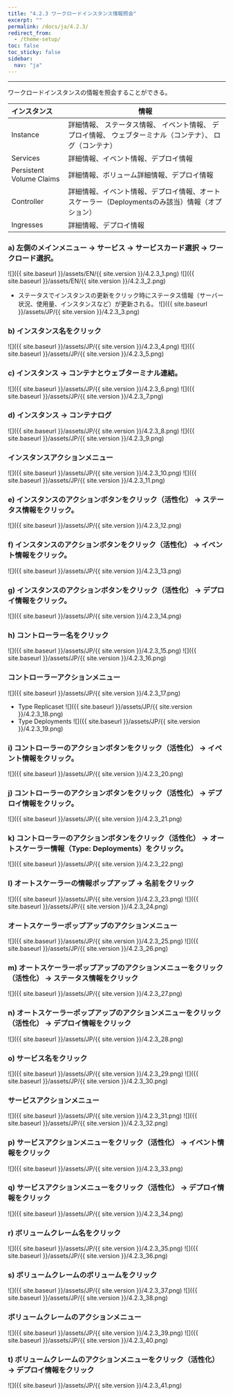 ```yaml
---
title: "4.2.3 ワークロードインスタンス情報照会"
excerpt: ""
permalink: /docs/ja/4.2.3/
redirect_from:
  - /theme-setup/
toc: false
toc_sticky: false
sidebar:
  nav: "ja"
---
```


---
ワークロードインスタンスの情報を照会することができる。

| **インスタンス** | **情報** |
| :--- | --- |
| Instance | 詳細情報、 ステータス情報、 イベント情報、 デプロイ情報、 ウェブターミナル（コンテナ）、 ログ（コンテナ） |
| Services | 詳細情報、イベント情報、デプロイ情報 |
| Persistent Volume Claims | 詳細情報、ボリューム詳細情報、デプロイ情報 |
| Controller | 詳細情報、イベント情報、デプロイ情報、オートスケーラー（Deploymentsのみ該当）情報（オプション） |
| Ingresses | 詳細情報、デプロイ情報 |

### a\) 左側のメインメニュー → サービス → サービスカード選択 → ワークロード選択。
![]({{ site.baseurl }}/assets/EN/{{ site.version }}/4.2.3_1.png)
![]({{ site.baseurl }}/assets/EN/{{ site.version }}/4.2.3_2.png)
* ステータスでインスタンスの更新をクリック時にステータス情報（サーバー状況、使用量、インスタンスなど）が更新される。
![]({{ site.baseurl }}/assets/JP/{{ site.version }}/4.2.3_3.png)

### b\) インスタンス名をクリック
![]({{ site.baseurl }}/assets/JP/{{ site.version }}/4.2.3_4.png)
![]({{ site.baseurl }}/assets/JP/{{ site.version }}/4.2.3_5.png)

### c\) インスタンス → コンテナとウェブターミナル連結。
![]({{ site.baseurl }}/assets/JP/{{ site.version }}/4.2.3_6.png)
![]({{ site.baseurl }}/assets/JP/{{ site.version }}/4.2.3_7.png)

### d\) インスタンス → コンテナログ
![]({{ site.baseurl }}/assets/JP/{{ site.version }}/4.2.3_8.png)
![]({{ site.baseurl }}/assets/JP/{{ site.version }}/4.2.3_9.png)

### インスタンスアクションメニュー
![]({{ site.baseurl }}/assets/JP/{{ site.version }}/4.2.3_10.png)
![]({{ site.baseurl }}/assets/JP/{{ site.version }}/4.2.3_11.png)

### e\) インスタンスのアクションボタンをクリック（活性化） → ステータス情報をクリック。
![]({{ site.baseurl }}/assets/JP/{{ site.version }}/4.2.3_12.png)

### f\) インスタンスのアクションボタンをクリック（活性化） → イベント情報をクリック。
![]({{ site.baseurl }}/assets/JP/{{ site.version }}/4.2.3_13.png)

### g\) インスタンスのアクションボタンをクリック（活性化） → デプロイ情報をクリック。
![]({{ site.baseurl }}/assets/JP/{{ site.version }}/4.2.3_14.png)

### h\) コントローラー名をクリック
![]({{ site.baseurl }}/assets/JP/{{ site.version }}/4.2.3_15.png)
![]({{ site.baseurl }}/assets/JP/{{ site.version }}/4.2.3_16.png)

### コントローラーアクションメニュー
![]({{ site.baseurl }}/assets/JP/{{ site.version }}/4.2.3_17.png)

* Type Replicaset
![]({{ site.baseurl }}/assets/JP/{{ site.version }}/4.2.3_18.png)
* Type Deployments
![]({{ site.baseurl }}/assets/JP/{{ site.version }}/4.2.3_19.png)

### i\) コントローラーのアクションボタンをクリック（活性化） → イベント情報をクリック。
![]({{ site.baseurl }}/assets/JP/{{ site.version }}/4.2.3_20.png)

### j\) コントローラーのアクションボタンをクリック（活性化） → デプロイ情報をクリック。
![]({{ site.baseurl }}/assets/JP/{{ site.version }}/4.2.3_21.png)

### k\) コントローラーのアクションボタンをクリック（活性化） → オートスケーラー情報（Type: Deployments）をクリック。
![]({{ site.baseurl }}/assets/JP/{{ site.version }}/4.2.3_22.png)

### l\) オートスケーラーの情報ポップアップ → 名前をクリック
![]({{ site.baseurl }}/assets/JP/{{ site.version }}/4.2.3_23.png)
![]({{ site.baseurl }}/assets/JP/{{ site.version }}/4.2.3_24.png)

### オートスケーラーポップアップのアクションメニュー
![]({{ site.baseurl }}/assets/JP/{{ site.version }}/4.2.3_25.png)
![]({{ site.baseurl }}/assets/JP/{{ site.version }}/4.2.3_26.png)

### m\) オートスケーラーポップアップのアクションメニューをクリック（活性化） → ステータス情報をクリック
![]({{ site.baseurl }}/assets/JP/{{ site.version }}/4.2.3_27.png)

### n\) オートスケーラーポップアップのアクションメニューをクリック（活性化） → デプロイ情報をクリック
![]({{ site.baseurl }}/assets/JP/{{ site.version }}/4.2.3_28.png)


### o\) サービス名をクリック
![]({{ site.baseurl }}/assets/JP/{{ site.version }}/4.2.3_29.png)
![]({{ site.baseurl }}/assets/JP/{{ site.version }}/4.2.3_30.png)

### サービスアクションメニュー
![]({{ site.baseurl }}/assets/JP/{{ site.version }}/4.2.3_31.png)
![]({{ site.baseurl }}/assets/JP/{{ site.version }}/4.2.3_32.png)

### p\) サービスアクションメニューをクリック（活性化） → イベント情報をクリック
![]({{ site.baseurl }}/assets/JP/{{ site.version }}/4.2.3_33.png)

### q\) サービスアクションメニューをクリック（活性化） → デプロイ情報をクリック
![]({{ site.baseurl }}/assets/JP/{{ site.version }}/4.2.3_34.png)


### r\) ボリュームクレーム名をクリック
![]({{ site.baseurl }}/assets/JP/{{ site.version }}/4.2.3_35.png)
![]({{ site.baseurl }}/assets/JP/{{ site.version }}/4.2.3_36.png)

### s\) ボリュームクレームのボリュームをクリック
![]({{ site.baseurl }}/assets/JP/{{ site.version }}/4.2.3_37.png)
![]({{ site.baseurl }}/assets/JP/{{ site.version }}/4.2.3_38.png)

### ボリュームクレームのアクションメニュー
![]({{ site.baseurl }}/assets/JP/{{ site.version }}/4.2.3_39.png)
![]({{ site.baseurl }}/assets/JP/{{ site.version }}/4.2.3_40.png)

### t\) ボリュームクレームのアクションメニューをクリック（活性化） → デプロイ情報をクリック
![]({{ site.baseurl }}/assets/JP/{{ site.version }}/4.2.3_41.png)
